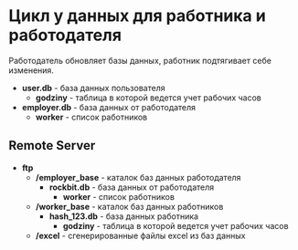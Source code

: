 # Цикл у данных для работника и работодателя

Работодатель обновляет базы данных, работник подтягивает себе изменения.

- **user.db** - база данных пользователя
	- **godziny** - таблица в которой ведется учет рабочих часов
- **employer.db** - база данных от работодателя
	- **worker** - список работников

## Remote Server

- **ftp**
	- **/employer_base** - каталок баз данных работодателя
		- **rockbit.db** - база данных от работодателя
			- **worker** - список работников
	- **/worker_base** - каталок баз данных работников
		- **hash_123.db** - база данных работника
			- **godziny** - таблица в которой ведется учет рабочих часов
	- **/excel** - сгенерированные файлы excel из баз данных

